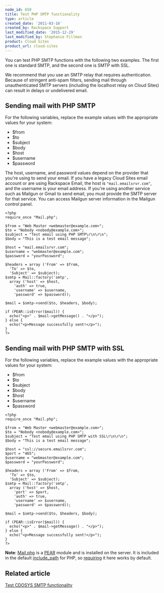 ```yaml
---
node_id: 650
title: Test PHP SMTP functionality
type: article
created_date: '2011-03-16'
created_by: Rackspace Support
last_modified_date: '2015-12-29'
last_modified_by: Stephanie Fillmon
product: Cloud Sites
product_url: cloud-sites
---
```


You can test PHP SMTP functions with the following two examples. The
first one is standard SMTP, and the second one is SMTP with SSL.

We recommend that you use an SMTP relay that requires authentication.
Because of stringent anti-spam filters, sending mail through
unauthenticated SMTP servers (including the localhost relay on Cloud
Sites) can result in delays or undelivered email.

Sending mail with PHP SMTP
--------------------------

For the following variables, replace the example values with the
appropriate values for your system:

-   \$from
-   \$to
-   \$subject
-   \$body
-   \$host
-   \$username
-   \$password

The host, username, and password values depend on the provider that
you're using to send your email. If you have a legacy Cloud Sites email
account or are using Rackspace Email, the host is
`"mail.emailsrvr.com"`, and the username is your email address. If
you're using another service such as Mailgun or Gmail to send email, you
must provide the SMTP server for that service. You can access Mailgun
server information in the Mailgun control panel.

    <?php
    require_once "Mail.php";

    $from = "Web Master <webmaster@example.com>";
    $to = "Nobody <nobody@example.com>";
    $subject = "Test email using PHP SMTP\r\n\r\n";
    $body = "This is a test email message";

    $host = "mail.emailsrvr.com";
    $username = "webmaster@example.com";
    $password = "yourPassword";

    $headers = array ('From' => $from,
      'To' => $to,
      'Subject' => $subject);
    $smtp = Mail::factory('smtp',
      array ('host' => $host,
        'auth' => true,
        'username' => $username,
        'password' => $password));

    $mail = $smtp->send($to, $headers, $body);

    if (PEAR::isError($mail)) {
      echo("<p>" . $mail->getMessage() . "</p>");
    } else {
      echo("<p>Message successfully sent!</p>");
    }
    ?>

Sending mail with PHP SMTP with SSL
-----------------------------------

For the following variables, replace the example values with the
appropriate values for your system:

-   \$from
-   \$to
-   \$subject
-   \$body
-   \$host
-   \$username
-   \$password

<!-- -->


    <?php
    require_once "Mail.php";

    $from = "Web Master <webmaster@example.com>";
    $to = "Nobody <nobody@example.com>";
    $subject = "Test email using PHP SMTP with SSL\r\n\r\n";
    $body = "This is a test email message";

    $host = "ssl://secure.emailsrvr.com";
    $port = "465";
    $username = "webmaster@example.com";
    $password = "yourPassword";

    $headers = array ('From' => $from,
      'To' => $to,
      'Subject' => $subject);
    $smtp = Mail::factory('smtp',
      array ('host' => $host,
        'port' => $port,
        'auth' => true,
        'username' => $username,
        'password' => $password));

    $mail = $smtp->send($to, $headers, $body);

    if (PEAR::isError($mail)) {
      echo("<p>" . $mail->getMessage() . "</p>");
    } else {
      echo("<p>Message successfully sent!</p>");
    }
    ?>

**Note**:
[Mail.php](http://pear.php.net/package/Mail "http://pear.php.net/package/Mail")
is a [PEAR](http://pear.php.net/ "http://pear.php.net/") module and is
installed on the server. It is included in the default
[include\_path](http://www.php.net/manual/en/ini.core.php "http://www.php.net/manual/en/ini.core.php#ini.include-path")
for PHP, so
[requiring](http://php.net/manual/en/function.require.php "http://php.net/manual/en/function.require.php")
it here works by default.

Related article
---------------

[Test CDOSYS SMTP
functionality](/how-to/test-cdosys-smtp-functionality)

